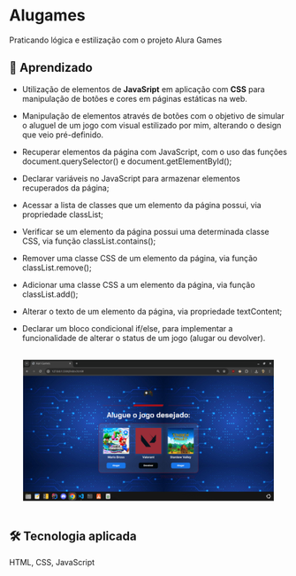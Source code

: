 # Alugames

Praticando lógica e estilização com o projeto Alura Games

## 🚀 Aprendizado

- Utilização de elementos de **JavaSript** em aplicação com **CSS** para manipulação de botões e cores em páginas estáticas na web.

- Manipulação de elementos através de botões com o objetivo de simular o aluguel de um jogo com visual estilizado por mim, alterando o design que veio pré-definido.

- Recuperar elementos da página com JavaScript, com o uso das funções document.querySelector() e document.getElementById();

- Declarar variáveis no JavaScript para armazenar elementos recuperados da página;

- Acessar a lista de classes que um elemento da página possui, via propriedade classList;

- Verificar se um elemento da página possui uma determinada classe CSS, via função classList.contains();

- Remover uma classe CSS de um elemento da página, via função classList.remove();

- Adicionar uma classe CSS a um elemento da página, via função classList.add();

- Alterar o texto de um elemento da página, via propriedade textContent;

- Declarar um bloco condicional if/else, para implementar a funcionalidade de alterar o status de um jogo (alugar ou devolver).

<br>

  <div align="center">
    <img width="90%" src="img/projeto-desenvolvido.png" alt="tela do AluGames">
    </a>
  </div>

<br>

## 🛠 Tecnologia aplicada

HTML, CSS, JavaScript